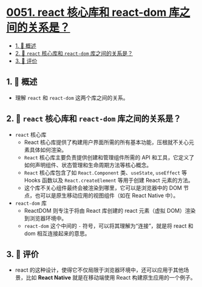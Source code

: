 # [0051. react 核心库和 react-dom 库之间的关系是？](https://github.com/tnotesjs/TNotes.react/tree/main/notes/0051.%20react%20%E6%A0%B8%E5%BF%83%E5%BA%93%E5%92%8C%20react-dom%20%E5%BA%93%E4%B9%8B%E9%97%B4%E7%9A%84%E5%85%B3%E7%B3%BB%E6%98%AF%EF%BC%9F)

<!-- region:toc -->

- [1. 📝 概述](#1--概述)
- [2. 🤔 `react` 核心库和 `react-dom` 库之间的关系是？](#2--react-核心库和-react-dom-库之间的关系是)
- [3. 💬 评价](#3--评价)

<!-- endregion:toc -->

## 1. 📝 概述

- 理解 `react` 和 `react-dom` 这两个库之间的关系。

## 2. 🤔 `react` 核心库和 `react-dom` 库之间的关系是？

- `react` 核心库
  - React 核心库提供了构建用户界面所需的所有基本功能，压根就不关心元素具体如何渲染。
  - `React` 核心库主要负责提供创建和管理组件所需的 API 和工具，它定义了如何声明组件、状态管理和生命周期方法等核心概念。
  - `React` 核心库包含了如 `React.Component` 类、`useState`, `useEffect` 等 Hooks 函数以及 `React.createElement` 等用于创建 React 元素的方法。
  - 这个库不关心组件最终会被渲染到哪里，它可以是浏览器中的 DOM 节点，也可以是原生移动应用的视图组件（如在 React Native 中）。
- `react-dom` 库
  - ReactDOM 则专注于将由 React 库创建的 react 元素（虚拟 DOM）渲染到浏览器环境中。
  - `react-dom` 这个中间的 `-` 符号，可以将其理解为“连接”，就是将 react 和 dom 相互连接起来的意思。

## 3. 💬 评价

- react 的这种设计，使得它不仅局限于浏览器环境中，还可以应用于其他场景，比如 **React Native** 就是在移动端使用 React 构建原生应用的一个例子。
